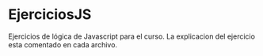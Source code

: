 # EjerciciosJS
Ejercicios de lógica de Javascript para el curso. La explicacion del ejercicio esta comentado en cada archivo.
